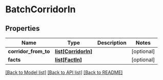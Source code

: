# BatchCorridorIn

## Properties
Name | Type | Description | Notes
------------ | ------------- | ------------- | -------------
**corridor_from_to** | [**list[CorridorIn]**](CorridorIn.md) |  | [optional] 
**facts** | [**list[FactIn]**](FactIn.md) |  | [optional] 

[[Back to Model list]](../README.md#documentation-for-models) [[Back to API list]](../README.md#documentation-for-api-endpoints) [[Back to README]](../README.md)


